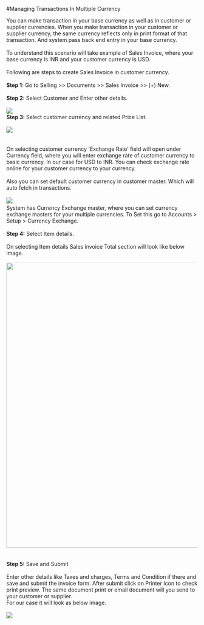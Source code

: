 #Managing Transactions In Multiple Currency

You can make transaction in your base currency as well as in customer or supplier currencies. When you make transaction in your customer or supplier currency, the same currency reflects only in print format of that transaction. And system pass back end
entry in your base currency.
<br>
<br>To understand this scenario will take example of Sales Invoice, where your base currency is INR and your customer currency is USD.
<br>
<br>Following are steps to create Sales Invoice in customer currency.
<br>&nbsp;
<br><b>Step 1:</b> Go to Selling &gt;&gt; Documents &gt;&gt; Sales Invoice &gt;&gt; (+) New.
<br>
<br><b>Step 2:</b> Select Customer and Enter other details.
<br>
<br>
<img src="{{docs_base_path}}/assets/img/articles/Selection_012.png">
<br><b>Step 3:</b> Select customer currency and related Price List.
<br>
<br>
<img src="{{docs_base_path}}/assets/img/articles/Selection_016.png">
<br>
<br>
<br>On selecting customer currency 'Exchange Rate' field will open under Currency field, where you will enter exchange rate of customer currency to basic currency. In our case for USD to INR. You can check exchange rate online
for your customer currency to your currency.
<br>
<br>Also you can set default customer currency in customer master. Which will auto fetch in transactions.
<br>
<br>
<img src="{{docs_base_path}}/assets/img/articles/Selection_017.png">&nbsp;
<br>System has Currency Exchange master, where you can set currency exchange masters for your multiple currencies. To Set this go to Accounts &gt; Setup &gt; Currency Exchange. <br><br><b>Step 4:</b> Select Item details.<br>
<br>On selecting Item details Sales invoice Total section will look like below image.
<br>
<br>
<img src="{{docs_base_path}}/assets/img/articles/Selection_018.png" width="750">
<br>
<br>
<br>
<b>Step 5:</b> Save and Submit <br><br>Enter other details like Taxes and charges, Terms and Condition if there and save and submit the invoice form. After submit click on Printer Icon to check print preview. The same document print or email document will you send to your customer or supplier.<br>For our case it will look as below image.<br><br><img src="{{docs_base_path}}/assets/img/articles/Selection_019.png">&nbsp;&nbsp; <br>
<br>
<br>